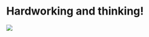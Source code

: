 # Hardworking and thinking!
![](https://github-readme-stats.vercel.app/api?username=yangdawen8088&theme=dark)
